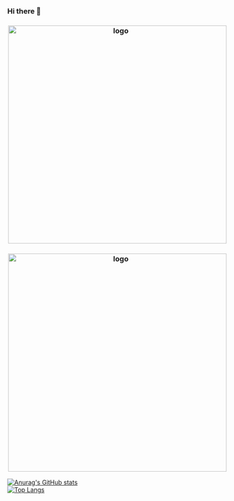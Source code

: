 ### Hi there 👋

<h3 align="center"><img src="https://i.imgur.com/szrwkQH.png" alt="logo" height="500px"></h3>
<h3 align="center"><img src="https://user-images.githubusercontent.com/42508318/222633641-145ff2d6-12e1-4390-9386-85513f6127d6.jpg" alt="logo" height="500px"></h3>

[![Anurag's GitHub stats](https://github-readme-stats.vercel.app/api?username=kimlulz)](https://github.com/anuraghazra/github-readme-stats)    
[![Top Langs](https://github-readme-stats.vercel.app/api/top-langs/?username=kimlulz&layout=compact&theme=tokyonight)](https://github.com/anuraghazra/github-readme-stats)
